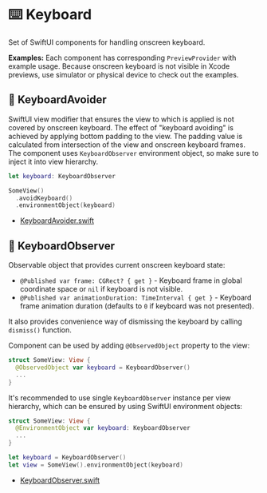 # ⌨️ Keyboard

Set of SwiftUI components for handling onscreen keyboard.

**Examples:** Each component has corresponding `PreviewProvider` with example usage. Because onscreen keyboard is not visible in Xcode previews, use simulator or physical device to check out the examples.

## 🧩 KeyboardAvoider

SwiftUI view modifier that ensures the view to which is applied is not covered by onscreen keyboard. The effect of "keyboard avoiding" is achieved by applying bottom padding to the view. The padding value is calculated from intersection of the view and onscreen keyboard frames. The component uses `KeyboardObserver` environment object, so make sure to inject it into view hierarchy.

```swift
let keyboard: KeyboardObserver

SomeView()
  .avoidKeyboard()
  .environmentObject(keyboard)
```

- [KeyboardAvoider.swift](KeyboardAvoider.swift)

## 🧩 KeyboardObserver

Observable object that provides current onscreen keyboard state:

- `@Published var frame: CGRect? { get }` - Keyboard frame in global coordinate space or `nil` if keyboard is not visible.
- `@Published var animationDuration: TimeInterval { get }` - Keyboard frame animation duration (defaults to `0` if keyboard was not presented).

It also provides convenience way of dismissing the keyboard by calling `dismiss()` function.

Component can be used by adding `@ObservedObject` property to the view:

```swift
struct SomeView: View {
  @ObservedObject var keyboard = KeyboardObserver()
  ...
}
```

It's recommended to use single `KeyboardObserver` instance per view hierarchy, which can be ensured by using SwiftUI environment objects:

```swift
struct SomeView: View {
  @EnvironmentObject var keyboard: KeyboardObserver
  ...
}

let keyboard = KeyboardObserver()
let view = SomeView().environmentObject(keyboard)
```

- [KeyboardObserver.swift](KeyboardObserver.swift)
